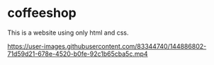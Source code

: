 # coffeeshop

This is a website using only html and css.

https://user-images.githubusercontent.com/83344740/144886802-71d59d21-678e-4520-b0fe-92c1b65cba5c.mp4
